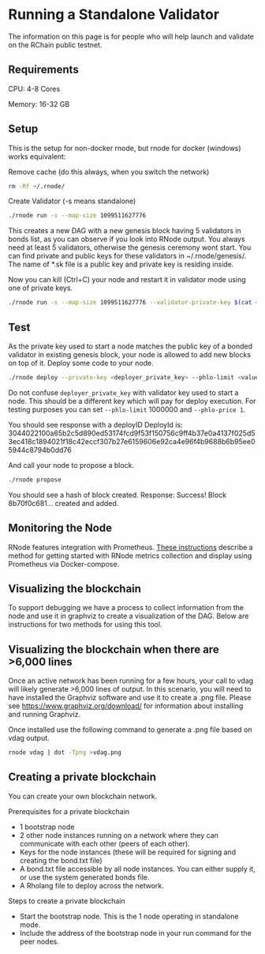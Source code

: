 # Running a Standalone Validator

The information on this page is for people who will help launch and validate on the RChain public testnet.

## Requirements

CPU: 4-8 Cores

Memory: 16-32 GB

## Setup

This is the setup for non-docker rnode, but rnode for docker (windows) works equivalent:

Remove cache (do this always, when you switch the network)

```bash
rm -Rf ~/.rnode/
```

Create Validator (-s means standalone)

```bash
./rnode run -s --map-size 1099511627776
```

This creates a new DAG with a new genesis block having 5 validators in bonds list, as you can observe if you look into RNode output. You always need at least 5 validators, otherwise the genesis ceremony wont start. You can find private and public keys for these validators in ~/.rnode/genesis/. The name of \*.sk file is a public key and private key is residing inside.

Now you can kill (Ctrl+C) your node and restart it in validator mode using one of private keys.

```bash
./rnode run -s --map-size 1099511627776 --validator-private-key $(cat ~/.rnode/genesis/*.sk | tail -1)
```

## Test

As the private key used to start a node matches the public key of a bonded validator in existing genesis block, your node is allowed to add new blocks on top of it. Deploy some code to your node.

```bash
./rnode deploy --private-key <deployer_private_key> --phlo-limit <value> --phlo-price <value> <file.rho>
```

Do not confuse `deployer_private_key` with validator key used to start a node. This should be a different key which will pay for deploy execution. For testing purposes you can set `--phlo-limit` 1000000 and `--phlo-price 1`.

You should see response with a deployID
DeployId is: 3044022100a65b2c5d890ed53174fcd9f53f150756c9ff4b37e0a4137f025d53ec418c1894021f18c42eccf307b27e6159606e92ca4e96f4b9688b6b95ee05944c8794b0dd76

And call your node to propose a block.

```bash
./rnode propose
```

You should see a hash of block created.
Response: Success! Block 8b70f0c681... created and added.

## Monitoring the Node

RNode features integration with Prometheus. [These instructions](https://github.com/rchain/rchain/blob/master/docker/node/README.md) describe a method for getting started with RNode metrics collection and display using Prometheus via Docker-compose.

## Visualizing the blockchain

To support debugging we have a process to collect information from the node and use it in graphviz to create a visualization of the DAG. Below are instructions for two methods for using this tool.

## Visualizing the blockchain when there are >6,000 lines

Once an active network has been running for a few hours, your call to vdag will likely generate >6,000 lines of output. In this scenario, you will need to have installed the Graphviz software and use it to create a .png file. Please see https://www.graphviz.org/download/ for information about installing and running Graphviz.

Once installed use the following command to generate a .png file based on vdag output.

```bash
rnode vdag | dot -Tpng >vdag.png
```

## Creating a private blockchain

You can create your own blockchain network.

Prerequisites for a private blockchain

- 1 bootstrap node
- 2 other node instances running on a network where they can communicate with each other (peers of each other).
- Keys for the node instances (these will be required for signing and creating the bond.txt file)
- A bond.txt file accessible by all node instances. You can either supply it, or use the system generated bonds file.
- A Rholang file to deploy across the network.

Steps to create a private blockchain

- Start the bootstrap node. This is the 1 node operating in standalone mode.
- Include the address of the bootstrap node in your run command for the peer nodes.
